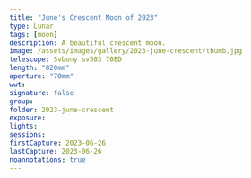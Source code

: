 ```yaml
---
title: "June's Crescent Moon of 2023"
type: Lunar
tags: [moon]
description: A beautiful crescent moon.
image: /assets/images/gallery/2023-june-crescent/thumb.jpg
telescope: Svbony sv503 70ED
length: "820mm"
aperture: "70mm"
wwt: 
signature: false
group:
folder: 2023-june-crescent
exposure: 
lights: 
sessions: 
firstCapture: 2023-06-26
lastCapture: 2023-06-26
noannotations: true
---
```

